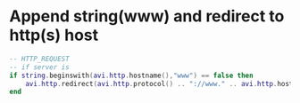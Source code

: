 # Append string(www) and redirect to http(s) host 

```lua
-- HTTP_REQUEST
-- if server is 
if string.beginswith(avi.http.hostname(),"www") == false then
    avi.http.redirect(avi.http.protocol() .. "://www." .. avi.http.hostname() .. avi.http.get_uri())
end
```
